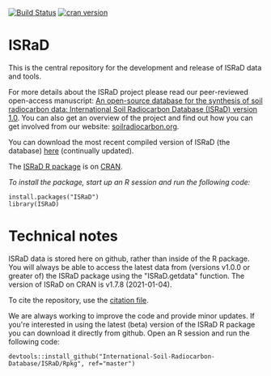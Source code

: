 [![Build Status](https://travis-ci.com/International-Soil-Radiocarbon-Database/ISRaD.svg?branch=master)](https://travis-ci.com/International-Soil-Radiocarbon-Database/ISRaD/)
[![cran
version](https://www.r-pkg.org/badges/version/ISRaD)](https://cran.r-project.org/package=ISRaD)

# ISRaD
This is the central repository for the development and release of ISRaD data and tools.

For more details about the ISRaD project please read our peer-reviewed open-access manuscript: [An open-source database for the synthesis of soil radiocarbon data: International Soil Radiocarbon Database (ISRaD) version 1.0](https://doi.org/10.5194/essd-12-61-2020). You can also get an overview of the project and find out how you can get involved from our website: [soilradiocarbon.org](www.soilradiocarbon.org).

You can download the most recent compiled version of ISRaD (the database) [here](https://github.com/International-Soil-Radiocarbon-Database/ISRaD/blob/master/ISRaD_data_files/database/ISRaD_database_files.zip) (continually updated).

The [ISRaD R package](https://CRAN.R-project.org/package=ISRaD) is on [CRAN](https://cran.r-project.org/).

*To install the package, start up an R session and run the following code:*
```
install.packages("ISRaD")
library(ISRaD)
```

# Technical notes 
ISRaD data is stored here on github, rather than inside of the R package. You will always be able to access the latest data from (versions v1.0.0 or greater of) the ISRaD package using the "ISRaD.getdata" function. The version of ISRaD on CRAN is v1.7.8 (2021-01-04).

To cite the repository, use the [citation file](https://github.com/International-Soil-Radiocarbon-Database/ISRaD/blob/master/CITATION.cff).

We are always working to improve the code and provide minor updates. If you're interested in using the latest (beta) version of the ISRaD R package you can download it directly from github. Open an R session and run the following code:

```
devtools::install_github("International-Soil-Radiocarbon-Database/ISRaD/Rpkg", ref="master")
```
